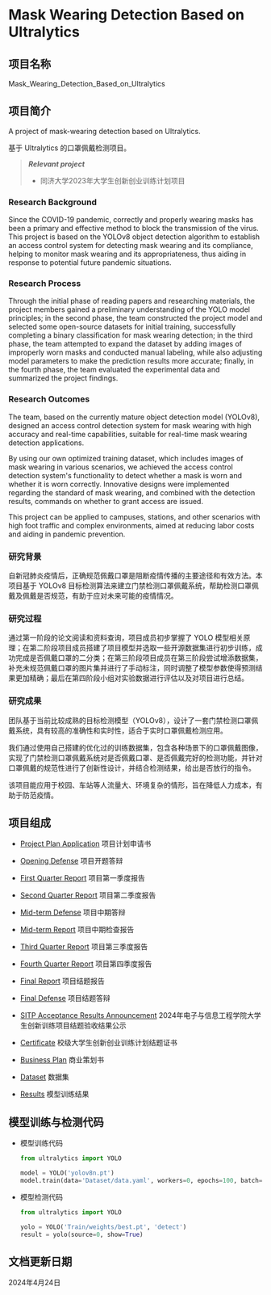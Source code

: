 # Mask Wearing Detection Based on Ultralytics

## 项目名称

Mask_Wearing_Detection_Based_on_Ultralytics

## 项目简介

A project of mask-wearing detection based on Ultralytics.

基于 Ultralytics 的口罩佩戴检测项目。

> ***Relevant project***
> * 同济大学2023年大学生创新创业训练计划项目

### Research Background

Since the COVID-19 pandemic, correctly and properly wearing masks has been a primary and effective method to block the transmission of the virus. This project is based on the YOLOv8 object detection algorithm to establish an access control system for detecting mask wearing and its compliance, helping to monitor mask wearing and its appropriateness, thus aiding in response to potential future pandemic situations.

### Research Process

Through the initial phase of reading papers and researching materials, the project members gained a preliminary understanding of the YOLO model principles; in the second phase, the team constructed the project model and selected some open-source datasets for initial training, successfully completing a binary classification for mask wearing detection; in the third phase, the team attempted to expand the dataset by adding images of improperly worn masks and conducted manual labeling, while also adjusting model parameters to make the prediction results more accurate; finally, in the fourth phase, the team evaluated the experimental data and summarized the project findings.

### Research Outcomes

The team, based on the currently mature object detection model (YOLOv8), designed an access control detection system for mask wearing with high accuracy and real-time capabilities, suitable for real-time mask wearing detection applications.

By using our own optimized training dataset, which includes images of mask wearing in various scenarios, we achieved the access control detection system's functionality to detect whether a mask is worn and whether it is worn correctly. Innovative designs were implemented regarding the standard of mask wearing, and combined with the detection results, commands on whether to grant access are issued.

This project can be applied to campuses, stations, and other scenarios with high foot traffic and complex environments, aimed at reducing labor costs and aiding in pandemic prevention.

### 研究背景

自新冠肺炎疫情后，正确规范佩戴口罩是阻断疫情传播的主要途径和有效方法。本项目基于 YOLOv8 目标检测算法来建立门禁检测口罩佩戴系统，帮助检测口罩佩戴及佩戴是否规范，有助于应对未来可能的疫情情况。

### 研究过程

通过第一阶段的论文阅读和资料查询，项目成员初步掌握了 YOLO 模型相关原理；在第二阶段项目成员搭建了项目模型并选取一些开源数据集进行初步训练，成功完成是否佩戴口罩的二分类；在第三阶段项目成员在第三阶段尝试增添数据集，补充未规范佩戴口罩的图片集并进行了手动标注，同时调整了模型参数使得预测结果更加精确；最后在第四阶段小组对实验数据进行评估以及对项目进行总结。

### 研究成果

团队基于当前比较成熟的目标检测模型（YOLOv8），设计了一套门禁检测口罩佩戴系统，具有较高的准确性和实时性，适合于实时口罩佩戴检测应用。

我们通过使用自己搭建的优化过的训练数据集，包含各种场景下的口罩佩戴图像，实现了门禁检测口罩佩戴系统对是否佩戴口罩、是否佩戴完好的检测功能，并针对口罩佩戴的规范性进行了创新性设计，并结合检测结果，给出是否放行的指令。

该项目能应用于校园、车站等人流量大、环境复杂的情形，旨在降低人力成本，有助于防范疫情。

## 项目组成

* [Project Plan Application](20230302_Project_Plan_Application.pdf)
项目计划申请书

* [Opening Defense](20230325_Opening_Defense.pptx)
项目开题答辩

* [First Quarter Report](20230710_First_Quarter_Report.pdf)
项目第一季度报告

* [Second Quarter Report](20231013_Second_Quarter_Report.pdf)
项目第二季度报告

* [Mid-term Defense](20231105_Mid-term_Defense.pptx)
项目中期答辩

* [Mid-term Report](20231105_Mid-term_Report.pdf)
项目中期检查报告

* [Third Quarter Report](20240122_Third_Quarter_Report.pdf)
项目第三季度报告

* [Fourth Quarter Report](20240301_Fourth_Quarter_Report.pdf)
项目第四季度报告

* [Final Report](20240315_Final_Report.pdf)
项目结题报告

* [Final Defense](20240322_Final_Defense.pptx)
项目结题答辩

* [SITP Acceptance Results Announcement](20240323_SITP_Acceptance_Results_Announcement.pdf)
2024年电子与信息工程学院大学生创新训练项目结题验收结果公示

* [Certificate](Certificate.pdf)
校级大学生创新创业训练计划结题证书

* [Business Plan](20240403_Business_Plan.pdf)
商业策划书

* [Dataset](Dataset)
数据集

* [Results](Results)
模型训练结果

## 模型训练与检测代码

* 模型训练代码

  ```python
  from ultralytics import YOLO

  model = YOLO('yolov8n.pt')
  model.train(data='Dataset/data.yaml', workers=0, epochs=100, batch=16)
  ```

* 模型检测代码

  ```python
  from ultralytics import YOLO

  yolo = YOLO('Train/weights/best.pt', 'detect')
  result = yolo(source=0, show=True)
  ```

## 文档更新日期

2024年4月24日

